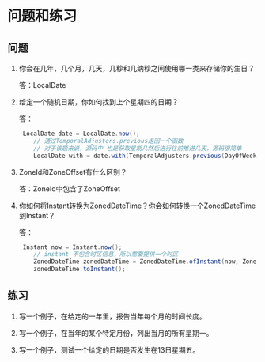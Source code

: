# 问题和练习

## 问题

1. 你会在几年，几个月，几天，几秒和几纳秒之间使用哪一类来存储你的生日？
    
    答：LocalDate

2. 给定一个随机日期，你如何找到上个星期四的日期？
    
    答：
    ```java
     LocalDate date = LocalDate.now();
        // 通过TemporalAdjusters.previous返回一个函数
        // 对于该题来说，源码中 也是获取星期几然后进行往前推进几天，源码很简单
        LocalDate with = date.with(TemporalAdjusters.previous(DayOfWeek.THURSDAY));
    ```

3. ZoneId和ZoneOffset有什么区别？

    答：ZoneId中包含了ZoneOffset

4. 你如何将Instant转换为ZonedDateTime？你会如何转换一个ZonedDateTime到Instant？

    答：
    ```java
     Instant now = Instant.now();
        // instant 不包含时区信息，所以需要提供一个时区
        ZonedDateTime zonedDateTime = ZonedDateTime.ofInstant(now, ZoneId.systemDefault());
        zonedDateTime.toInstant();
    ```

## 练习
1. 写一个例子，在给定的一年里，报告当年每个月的时间长度。

2. 写一个例子，在当年的某个特定月份，列出当月的所有星期一。

3. 写一个例子，测试一个给定的日期是否发生在13日星期五。